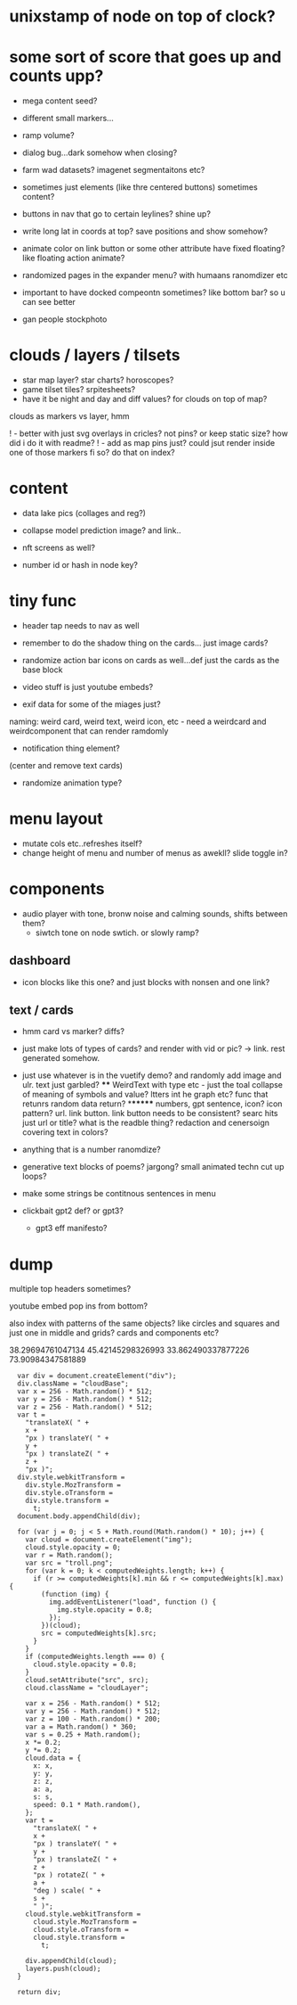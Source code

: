 # unixstamp of node on top of clock?

# some sort of score that goes up and counts upp?

- mega content seed?

- different small markers...

- ramp volume?
- dialog bug...dark somehow when closing?

- farm wad datasets? imagenet segmentaitons etc?

- sometimes just elements (like thre centered buttons) sometimes content?

- buttons in nav that go to certain leylines? shine up?

- write long lat in coords at top? save positions and show somehow?

- animate color on link button or some other attribute have fixed floating? like floating action animate?

- randomized pages in the expander menu? with humaans ranomdizer etc

- important to have docked compeontn sometimes? like bottom bar? so u can see better

- gan people stockphoto

# clouds / layers / tilsets

- star map layer? star charts? horoscopes?
- game tilset tiles? srpitesheets?
- have it be night and day and diff values? for clouds on top of map?

clouds as markers vs layer, hmm

! - better with just svg overlays in cricles? not pins? or keep static size? how did i do it with readme?
! - add as map pins just? could jsut render inside one of those markers fi so? do that on index?

# content

- data lake pics (collages and reg?)

- collapse model prediction image? and link..

- nft screens as well?

- number id or hash in node key?

# tiny func

- header tap needs to nav as well
- remember to do the shadow thing on the cards... just image cards?
- randomize action bar icons on cards as well...def just the cards as the base block

- video stuff is just youtube embeds?

- exif data for some of the miages just?

naming: weird card, weird text, weird icon, etc - need a weirdcard and weirdcomponent that can render ramdomly

- notification thing element?

(center and remove text cards)

- randomize animation type?

# menu layout

- mutate cols etc..refreshes itself?
- change height of menu and number of menus as awekll? slide toggle in?

# components

- audio player with tone, bronw noise and calming sounds, shifts between them?
  - siwtch tone on node swtich. or slowly ramp?

## dashboard

- icon blocks like this one? and just blocks with nonsen and one link?

## text / cards

- hmm card vs marker? diffs?

- just make lots of types of cards? and render with vid or pic? -> link. rest generated somehow.
- just use whatever is in the vuetify demo? and randomly add image and ulr. text just garbled? **\*\***
  WeirdText with type etc - just the toal collapse of meaning of symbols and value? ltters int he graph etc? func that retunrs random data return? \***\*\*\*\*\*** numbers, gpt sentence, icon? icon pattern? url. link button. link button needs to be consistent? searc hits just url or title? what is the readble thing? redaction and cenersoign covering text in colors?

- anything that is a number ranomdize?

- generative text blocks of poems? jargong? small animated techn cut up loops?

- make some strings be contitnous sentences in menu

- clickbait gpt2 def? or gpt3?
  - gpt3 eff manifesto?

# dump

multiple top headers sometimes?

youtube embed pop ins from bottom?

also index with patterns of the same objects? like circles and squares and just one in middle and grids? cards and components etc?

38.29694761047134 45.42145298326993
33.862490337877226 73.90984347581889

      var div = document.createElement("div");
      div.className = "cloudBase";
      var x = 256 - Math.random() * 512;
      var y = 256 - Math.random() * 512;
      var z = 256 - Math.random() * 512;
      var t =
        "translateX( " +
        x +
        "px ) translateY( " +
        y +
        "px ) translateZ( " +
        z +
        "px )";
      div.style.webkitTransform =
        div.style.MozTransform =
        div.style.oTransform =
        div.style.transform =
          t;
      document.body.appendChild(div);

      for (var j = 0; j < 5 + Math.round(Math.random() * 10); j++) {
        var cloud = document.createElement("img");
        cloud.style.opacity = 0;
        var r = Math.random();
        var src = "troll.png";
        for (var k = 0; k < computedWeights.length; k++) {
          if (r >= computedWeights[k].min && r <= computedWeights[k].max) {
            (function (img) {
              img.addEventListener("load", function () {
                img.style.opacity = 0.8;
              });
            })(cloud);
            src = computedWeights[k].src;
          }
        }
        if (computedWeights.length === 0) {
          cloud.style.opacity = 0.8;
        }
        cloud.setAttribute("src", src);
        cloud.className = "cloudLayer";

        var x = 256 - Math.random() * 512;
        var y = 256 - Math.random() * 512;
        var z = 100 - Math.random() * 200;
        var a = Math.random() * 360;
        var s = 0.25 + Math.random();
        x *= 0.2;
        y *= 0.2;
        cloud.data = {
          x: x,
          y: y,
          z: z,
          a: a,
          s: s,
          speed: 0.1 * Math.random(),
        };
        var t =
          "translateX( " +
          x +
          "px ) translateY( " +
          y +
          "px ) translateZ( " +
          z +
          "px ) rotateZ( " +
          a +
          "deg ) scale( " +
          s +
          " )";
        cloud.style.webkitTransform =
          cloud.style.MozTransform =
          cloud.style.oTransform =
          cloud.style.transform =
            t;

        div.appendChild(cloud);
        layers.push(cloud);
      }

      return div;

